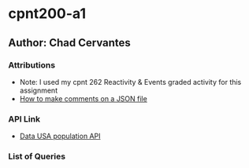 # cpnt200-a1

## Author: Chad Cervantes

### Attributions

- Note: I used my cpnt 262 Reactivity & Events graded activity for this assignment 
- [How to make comments on a JSON file](https://www.freecodecamp.org/news/comments-in-json/)

### API Link

- [Data USA population API](https://datausa.io/api/data?drilldowns=Nation&measures=Population)

### List of Queries